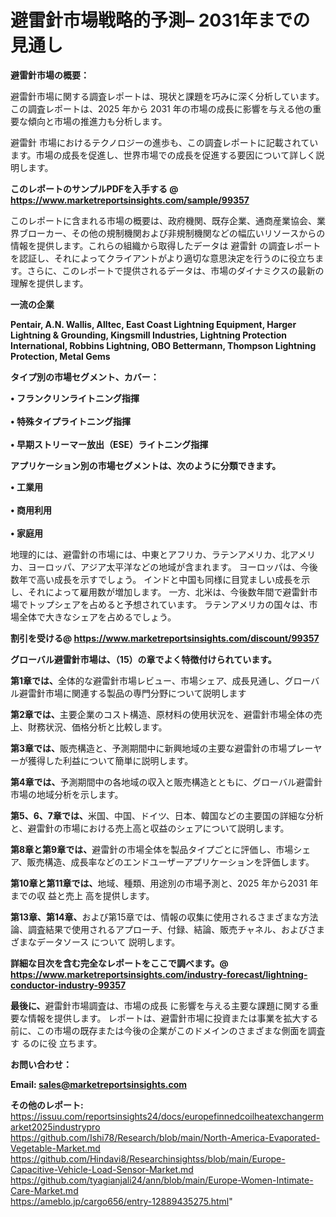# 避雷針市場戦略的予測– 2031年までの見通し

<strong><b>避雷針市場の概要：</b></strong>

避雷針市場に関する調査レポートは、現状と課題を巧みに深く分析しています。この調査レポートは、2025 年から 2031 年の市場の成長に影響を与える他の重要な傾向と市場の推進力も分析します。

避雷針 市場におけるテクノロジーの進歩も、この調査レポートに記載されています。市場の成長を促進し、世界市場での成長を促進する要因について詳しく説明します。

<strong>このレポートのサンプルPDFを入手する @ <a href=https://www.marketreportsinsights.com/sample/99357>https://www.marketreportsinsights.com/sample/99357</a></strong>

このレポートに含まれる市場の概要は、政府機関、既存企業、通商産業協会、業界ブローカー、その他の規制機関および非規制機関などの幅広いリソースからの情報を提供します。これらの組織から取得したデータは 避雷針 の調査レポートを認証し、それによってクライアントがより適切な意思決定を行うのに役立ちます。さらに、このレポートで提供されるデータは、市場のダイナミクスの最新の理解を提供します。

<strong>一流の企業</strong>

<strong><b>Pentair, A.N. Wallis, Alltec, East Coast Lightning Equipment, Harger Lightning & Grounding, Kingsmill Industries, Lightning Protection International, Robbins Lightning, OBO Bettermann, Thompson Lightning Protection, Metal Gems</b></strong>

<strong><b>タイプ別の市場セグメント、カバー：</b></strong>

<strong>• フランクリンライトニング指揮<br><br>• 特殊タイプライトニング指揮<br><br>• 早期ストリーマー放出（ESE）ライトニング指揮</strong>

<strong><b>アプリケーション別の市場セグメントは、次のように分類できます。</b></strong>

<strong>• 工業用<br><br>• 商用利用<br><br>• 家庭用</strong>

 地理的には、避雷針の市場には、中東とアフリカ、ラテンアメリカ、北アメリカ、ヨーロッパ、アジア太平洋などの地域が含まれます。 ヨーロッパは、今後数年で高い成長を示すでしょう。 インドと中国も同様に目覚ましい成長を示し、それによって雇用数が増加します。 一方、北米は、今後数年間で避雷針市場でトップシェアを占めると予想されています。 ラテンアメリカの国々は、市場全体で大きなシェアを占めるでしょう。

<strong>割引を受ける@ <a href=https://www.marketreportsinsights.com/discount/99357>https://www.marketreportsinsights.com/discount/99357</a></strong>

<strong><b>グローバル避雷針市場は、（15）の章でよく特徴付けられています。</b></strong>

<strong><b>第</b></strong><strong><b>1章では、</b></strong>全体的な避雷針市場レビュー、市場シェア、成長見通し、グローバル避雷針市場に関連する製品の専門分野について説明します

<strong><b>第2章では、</b></strong>主要企業のコスト構造、原材料の使用状況を、避雷針市場全体の売上、財務状況、価格分析と比較します。

<strong><b>第3章では、</b></strong>販売構造と、予測期間中に新興地域の主要な避雷針の市場プレーヤーが獲得した利益について簡単に説明します。

<strong><b>第4章では、</b></strong>予測期間中の各地域の収入と販売構造とともに、グローバル避雷針市場の地域分析を示します。

<strong><b>第5、6、7章では、</b></strong>米国、中国、ドイツ、日本、韓国などの主要国の詳細な分析と、避雷針の市場における売上高と収益のシェアについて説明します。

<strong><b>第8章と第9章では、</b></strong>避雷針の市場全体を製品タイプごとに評価し、市場シェア、販売構造、成長率などのエンドユーザーアプリケーションを評価します。

<strong><b>第10章と第11章では、</b></strong>地域、種類、用途別の市場予測と、2025 年から2031 年までの収 益と売上 高を提供します。

<strong><b>第13章、第14章、</b></strong>および第15章では、情報の収集に使用されるさまざまな方法論、調査結果で使用されるアプローチ、付録、結論、販売チャネル、およびさまざまなデータソース について 説明します。

<strong>詳細な目次を含む完全なレポートをここで調べます。@ <a href=https://www.marketreportsinsights.com/industry-forecast/lightning-conductor-industry-99357>https://www.marketreportsinsights.com/industry-forecast/lightning-conductor-industry-99357</a></strong>

<strong><b>最後に、</b></strong>避雷針市場調査は、市場の成長 に影響を</a>与える主要な課題に関する重要な情報を提供します。 レポートは、避雷針市場に投資または事業を拡大する前に、この市場の既存または今後の企業がこのドメインのさまざまな側面を調査す るのに役 立ちます。

<strong><b>お問い合わせ：</b></strong>

<strong>Email: </strong><a href=mailto:sales@marketreportsinsights.com><strong>sales@marketreportsinsights.com</strong></a>

<strong>その他のレポート:</strong>
<br>
<a href=https://issuu.com/reportsinsights24/docs/europefinnedcoilheatexchangermarket2025industrypro>https://issuu.com/reportsinsights24/docs/europefinnedcoilheatexchangermarket2025industrypro</a>
<br>
<a href=https://github.com/Ishi78/Research/blob/main/North-America-Evaporated-Vegetable-Market.md>https://github.com/Ishi78/Research/blob/main/North-America-Evaporated-Vegetable-Market.md</a>
<br>
<a href=https://github.com/Hindavi8/Researchinsightss/blob/main/Europe-Capacitive-Vehicle-Load-Sensor-Market.md>https://github.com/Hindavi8/Researchinsightss/blob/main/Europe-Capacitive-Vehicle-Load-Sensor-Market.md</a>
<br>
<a href=https://github.com/tyagianjali24/ann/blob/main/Europe-Women-Intimate-Care-Market.md>https://github.com/tyagianjali24/ann/blob/main/Europe-Women-Intimate-Care-Market.md</a>
<br>
<a href=https://ameblo.jp/cargo656/entry-12889435275.html>https://ameblo.jp/cargo656/entry-12889435275.html</a>"
